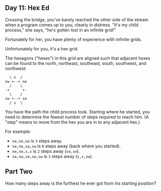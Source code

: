 ## Day 11: Hex Ed

Crossing the bridge, you've barely reached the other side of the stream when a program comes up to you, clearly in distress. "It's my child process," she says, "he's gotten lost in an infinite grid!"

Fortunately for her, you have plenty of experience with infinite grids.

Unfortunately for you, it's a hex grid.

The hexagons ("hexes") in this grid are aligned such that adjacent hexes can be found to the north, northeast, southeast, south, southwest, and northwest:

      \ n  /  
    nw +--+ ne  
      /    \  
    -+      +-  
      \    /  
    sw +--+ se  
      / s  \  

You have the path the child process took. Starting where he started, you need to determine the fewest number of steps required to reach him. (A "step" means to move from the hex you are in to any adjacent hex.)

For example:

  - `ne,ne,ne` is `3` steps away.  
  - `ne,ne,sw,sw` is `0` steps away (back where you started).  
  - `ne,ne,s,s` is `2` steps away (`se,se`).  
  - `se,sw,se,sw,sw` is `3` steps away (`s,s,sw`).  
  
## Part Two

How many steps away is the furthest he ever got from his starting position?